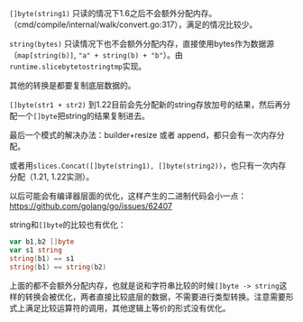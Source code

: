 `[]byte(string1)` 只读的情况下1.6之后不会额外分配内存。（cmd/compile/internal/walk/convert.go:317），满足的情况比较少。

`string(bytes)` 只读情况下也不会额外分配内存，直接使用bytes作为数据源（`map[string(b)]`, `"a" + string(b) + "b"`）。由`runtime.slicebytetostringtmp`实现。

其他的转换是都要复制底层数据的。

`[]byte(str1 + str2)` 到1.22目前会先分配新的string存放加号的结果，然后再分配一个`[]byte`把string的结果复制进去。

最后一个模式的解决办法：builder+resize 或者 append，都只会有一次内存分配。

或者用`slices.Concat([]byte(string1), []byte(string2))`，也只有一次内存分配（1.21, 1.22实测）。

以后可能会有编译器层面的优化，这样产生的二进制代码会小一点：<https://github.com/golang/go/issues/62407>

string和`[]byte`的比较也有优化：

```go
var b1,b2 []byte
var s1 string
string(b1) == s1
string(b1) == string(b2)
```

上面的都不会额外分配内存，也就是说和字符串比较的时候`[]byte -> string`这样的转换会被优化，两者直接比较底层的数据，不需要进行类型转换。注意需要形式上满足比较运算符的调用，其他逻辑上等价的形式没有优化。
